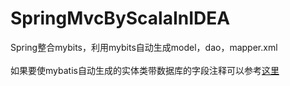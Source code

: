 # SpringMvcByScalaInIDEA

Spring整合mybits，利用mybits自动生成model，dao，mapper.xml<br>
<br>
如果要使mybatis自动生成的实体类带数据库的字段注释可以参考[这里](https://github.com/xiyuan-fengyu/MybatisDemo)